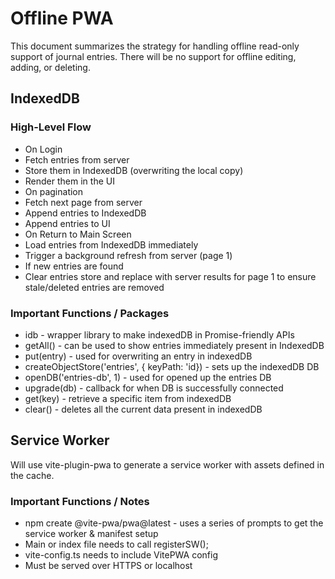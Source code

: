 # Offline PWA

This document summarizes the strategy for handling offline read-only support of journal entries. There will be no support for offline editing, adding, or deleting.

## IndexedDB

### High-Level Flow
* On Login
 * Fetch entries from server
 * Store them in IndexedDB (overwriting the local copy)
 * Render them in the UI
* On pagination
 * Fetch next page from server
 * Append entries to IndexedDB
 * Append entries to UI
* On Return to Main Screen
 * Load entries from IndexedDB immediately
 * Trigger a background refresh from server (page 1)
  * If new entries are found
   * Clear entries store and replace with server results for page 1 to ensure stale/deleted entries are removed

### Important Functions / Packages
* idb - wrapper library to make indexedDB in Promise-friendly APIs
* getAll() - can be used to show entries immediately present in IndexedDB
* put(entry) - used for overwriting an entry in indexedDB
* createObjectStore('entries', { keyPath: 'id}) - sets up the indexedDB DB
* openDB('entries-db', 1) - used for opened up the entries DB
* upgrade(db) - callback for when DB is successfully connected
* get(key) - retrieve a specific item from indexedDB
* clear() - deletes all the current data present in indexedDB

## Service Worker
Will use vite-plugin-pwa to generate a service worker with assets defined in the cache.

### Important Functions / Notes
* npm create @vite-pwa/pwa@latest - uses a series of prompts to get the service worker & manifest setup
* Main or index file needs to call registerSW();
* vite-config.ts needs to include VitePWA config
* Must be served over HTTPS or localhost